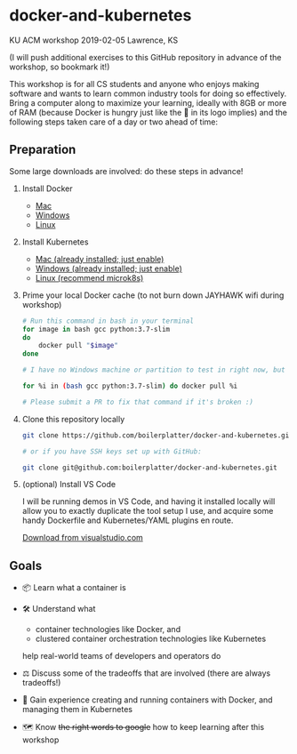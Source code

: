 # docker-and-kubernetes

KU ACM workshop
2019-02-05
Lawrence, KS

(I will push additional exercises to this GitHub repository in advance of the workshop, so bookmark it!)

This workshop is for all CS students and anyone who enjoys making software and wants to learn common industry tools for doing so effectively. Bring a computer along to maximize your learning, ideally with 8GB or more of RAM (because Docker is hungry just like the 🐳 in its logo implies) and the following steps taken care of a day or two ahead of time:

## Preparation

Some large downloads are involved: do these steps in advance!

1. Install Docker
    - [Mac](https://download.docker.com/mac/stable/Docker.dmg)
    - [Windows](https://download.docker.com/win/stable/Docker%20for%20Windows%20Installer.exe)
    - [Linux](https://docs.docker.com/install/#server)

1. Install Kubernetes
    - [Mac (already installed; just enable)](https://docs.docker.com/docker-for-mac/#kubernetes)
    - [Windows (already installed; just enable)](https://docs.docker.com/docker-for-windows/#kubernetes)
    - [Linux (recommend microk8s)](https://microk8s.io/#get-started)

1. Prime your local Docker cache (to not burn down JAYHAWK wifi during workshop)

    ```bash
    # Run this command in bash in your terminal
    for image in bash gcc python:3.7-slim
    do
        docker pull "$image"
    done

    # I have no Windows machine or partition to test in right now, but the following might work there:

    for %i in (bash gcc python:3.7-slim) do docker pull %i

    # Please submit a PR to fix that command if it's broken :)
    ```

1. Clone this repository locally

    ```bash
    git clone https://github.com/boilerplatter/docker-and-kubernetes.git

    # or if you have SSH keys set up with GitHub:

    git clone git@github.com:boilerplatter/docker-and-kubernetes.git
    ```

1. (optional) Install VS Code

   I will be running demos in VS Code, and having it installed locally will allow you to exactly duplicate the tool setup I use, and acquire some handy Dockerfile and Kubernetes/YAML plugins en route.

   [Download from visualstudio.com](https://code.visualstudio.com/download)

## Goals

- 📦 Learn what a container is
- 🛠️ Understand what
  - container technologies like Docker, and
  - clustered container orchestration technologies like Kubernetes

  help real-world teams of developers and operators do
- ⚖️ Discuss some of the tradeoffs that are involved (there are always tradeoffs!)
- 🎽 Gain experience creating and running containers with Docker, and managing them in Kubernetes
- 🗺️ Know ~~the right words to google~~ how to keep learning after this workshop